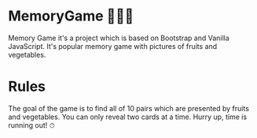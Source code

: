 # MemoryGame 🍎🍉🥦
Memory Game it's a project which is based on Bootstrap and Vanilla JavaScript. It's popular memory game with pictures of fruits and vegetables. 

# Rules
The goal of the game is to find all of 10 pairs which are presented by fruits and vegetables. You can only reveal two cards at a time. Hurry up, time is running out! ⏱
